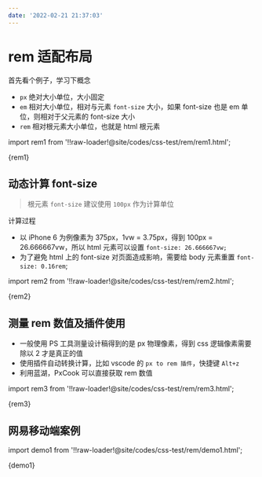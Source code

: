 ```yaml
---
date: '2022-02-21 21:37:03'
---
```


# rem 适配布局

首先看个例子，学习下概念

- `px` 绝对大小单位，大小固定
- `em` 相对大小单位，相对与元素 `font-size` 大小，如果 font-size 也是 em 单位，则相对于父元素的 font-size 大小
- `rem` 相对根元素大小单位，也就是 html 根元素

import rem1 from '!!raw-loader!@site/codes/css-test/rem/rem1.html';

<HtmlDemo>{rem1}</HtmlDemo>

## 动态计算 font-size

> 根元素 `font-size` 建议使用 `100px` 作为计算单位

计算过程

- 以 iPhone 6 为例像素为 375px，1vw = 3.75px，得到 100px = 26.666667vw，所以 html 元素可以设置 `font-size: 26.666667vw;`
- 为了避免 html 上的 font-size 对页面造成影响，需要给 body 元素重置 `font-size: 0.16rem`;

import rem2 from '!!raw-loader!@site/codes/css-test/rem/rem2.html';

<HtmlDemo>{rem2}</HtmlDemo>

## 测量 rem 数值及插件使用

- 一般使用 PS 工具测量设计稿得到的是 px 物理像素，得到 css 逻辑像素需要除以 2 才是真正的值
- 使用插件自动转换计算，比如 vscode 的 `px to rem 插件`，快捷键 `Alt+z`
- 利用蓝湖，PxCook 可以直接获取 rem 数值

import rem3 from '!!raw-loader!@site/codes/css-test/rem/rem3.html';

<HtmlDemo>{rem3}</HtmlDemo>

## 网易移动端案例

import demo1 from '!!raw-loader!@site/codes/css-test/rem/demo1.html';

<HtmlDemo>{demo1}</HtmlDemo>
